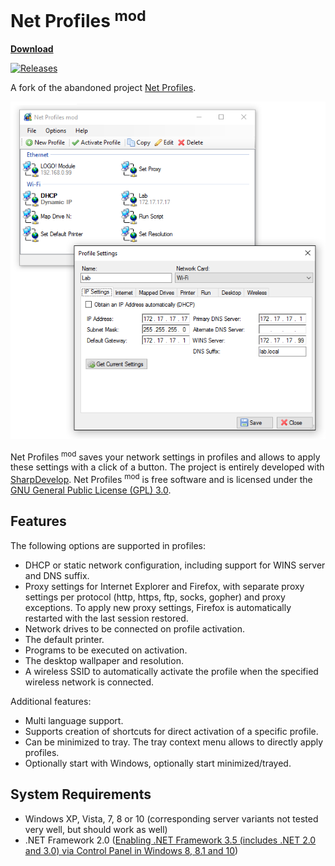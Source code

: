 # Net Profiles <sup>mod</sup>

[**Download**](../../releases)

[![Releases](https://img.shields.io/github/downloads/netprofilesmod/netprofilesmod/total.svg)](../../releases)

A fork of the abandoned project [Net Profiles](http://code.google.com/p/netprofiles/).

![Screenshot](images/Screenshot.png "Screenshot")

Net Profiles <sup>mod</sup> saves your network settings in profiles and allows to apply these settings with a click of a button. The project is entirely developed with [SharpDevelop](http://www.icsharpcode.net/opensource/sd/). Net Profiles <sup>mod</sup> is free software and is licensed under the [GNU General Public License (GPL) 3.0](http://www.gnu.org/licenses/gpl-3.0).

## Features

The following options are supported in profiles:
 * DHCP or static network configuration, including support for WINS server and DNS suffix.
 * Proxy settings for Internet Explorer and Firefox, with separate proxy settings per protocol (http, https, ftp, socks, gopher) and proxy exceptions. To apply new proxy settings, Firefox is automatically restarted with the last session restored.
 * Network drives to be connected on profile activation.
 * The default printer.
 * Programs to be executed on activation.
 * The desktop wallpaper and resolution.
 * A wireless SSID to automatically activate the profile when the specified wireless network is connected.

Additional features:
 * Multi language support.
 * Supports creation of shortcuts for direct activation of a specific profile.
 * Can be minimized to tray. The tray context menu allows to directly apply profiles.
 * Optionally start with Windows, optionally start minimized/trayed.

## System Requirements

 * Windows XP, Vista, 7, 8 or 10 (corresponding server variants not tested very well, but should work as well)
 * .NET Framework 2.0 ([Enabling .NET Framework 3.5 (includes .NET 2.0 and 3.0) via Control Panel in Windows 8, 8.1 and 10](https://msdn.microsoft.com/en-us/library/hh506443(v=vs.110).aspx#Anchor_1))
